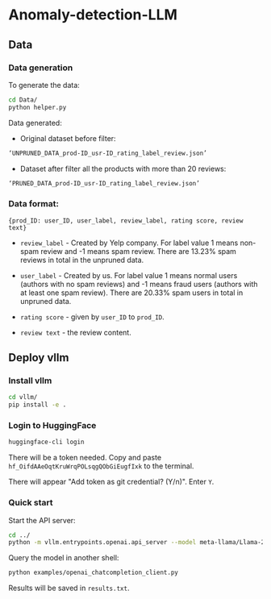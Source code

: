 # Anomaly-detection-LLM

## Data

### Data generation
To generate the data:
```bash
cd Data/
python helper.py
```

Data generated:
- Original dataset before filter:
```bash
‘UNPRUNED_DATA_prod-ID_usr-ID_rating_label_review.json’
```
- Dataset after filter all the products with more than 20 reviews:
```bash
‘PRUNED_DATA_prod-ID_usr-ID_rating_label_review.json’
```

### Data format:
`{prod_ID: user_ID, user_label, review_label, rating score, review text}`

- `review_label` - Created by Yelp company. For label value 1 means non-spam review and -1 means spam review. There are 13.23% spam reviews in total in the unpruned data.
- `user_label` - Created by us. For label value 1 means normal users (authors with no spam reviews) and -1 means fraud users (authors with at least one spam review). There are 20.33% spam users in total in unpruned data.

- `rating score` - given by `user_ID` to `prod_ID`.

- `review text` - the review content.

## Deploy vllm

### Install vllm
```bash
cd vllm/
pip install -e .
```

### Login to HuggingFace
```bash
huggingface-cli login
```
There will be a token needed. Copy and paste `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` to the terminal.

There will appear "Add token as git credential? (Y/n)". Enter `Y`.

### Quick start
Start the API server:
```bash
cd ../
python -m vllm.entrypoints.openai.api_server --model meta-llama/Llama-2-7b-chat-hf
```

Query the model in another shell:
```bash
python examples/openai_chatcompletion_client.py 
```
Results will be saved in `results.txt`.